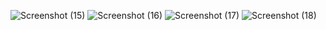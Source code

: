 ![Screenshot (15)](https://github.com/Vishal2917/Taco-Recipes/assets/138788888/559bf39c-2e35-4add-95a2-7c1a0ea9f72d)
![Screenshot (16)](https://github.com/Vishal2917/Taco-Recipes/assets/138788888/899c8b9f-ac75-421a-adb5-0f1d6214feb0)
![Screenshot (17)](https://github.com/Vishal2917/Taco-Recipes/assets/138788888/fa59b287-e401-459f-927a-d0cd3ae80dd1)
![Screenshot (18)](https://github.com/Vishal2917/Taco-Recipes/assets/138788888/2e3fbc04-42c8-4119-83c2-cf025d192bf1)
